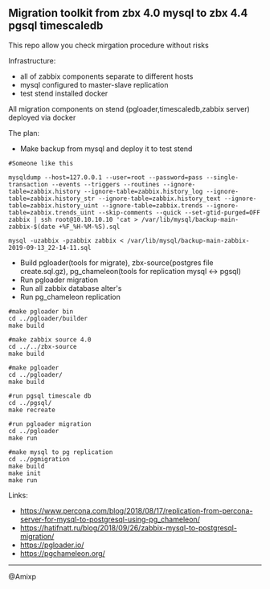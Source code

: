 ## Migration toolkit from zbx 4.0 mysql to zbx 4.4 pgsql timescaledb

This repo allow you check mirgation procedure without risks

Infrastructure:

- all of zabbix components separate to different hosts
- mysql configured to master-slave replication
- test stend installed docker

All migration components on stend (pgloader,timescaledb,zabbix server) deployed via docker

The plan:

- Make backup from mysql and deploy it to test stend

```
#Someone like this

mysqldump --host=127.0.0.1 --user=root --password=pass --single-transaction --events --triggers --routines --ignore-table=zabbix.history --ignore-table=zabbix.history_log --ignore-table=zabbix.history_str --ignore-table=zabbix.history_text --ignore-table=zabbix.history_uint --ignore-table=zabbix.trends --ignore-table=zabbix.trends_uint --skip-comments --quick --set-gtid-purged=OFF  zabbix | ssh root@10.10.10.10 'cat > /var/lib/mysql/backup-main-zabbix-$(date +%F_%H-%M-%S).sql

mysql -uzabbix -pzabbix zabbix < /var/lib/mysql/backup-main-zabbix-2019-09-13_22-14-11.sql
```

- Build pgloader(tools for migrate), zbx-source(postgres file create.sql.gz), pg_chameleon(tools for replication mysql <-> pgsql)
- Run pgloader migration
- Run all zabbix database alter's
- Run pg_chameleon replication

```
#make pgloader bin
cd ../pgloader/builder
make build

#make zabbix source 4.0
cd ../../zbx-source
make build

#make pgloader
cd ../pgloader/
make build

#run pgsql timescale db
cd ../pgsql/
make recreate

#run pgloader migration
cd ../pgloader
make run

#make mysql to pg replication
cd ../pgmigration
make build
make init
make run
```

Links:

- https://www.percona.com/blog/2018/08/17/replication-from-percona-server-for-mysql-to-postgresql-using-pg_chameleon/
- https://hatifnatt.ru/blog/2018/09/26/zabbix-mysql-to-postgresql-migration/
- https://pgloader.io/
- https://pgchameleon.org/

---

@Amixp
